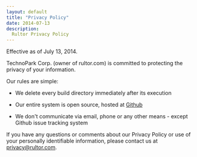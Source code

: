 ```yaml
---
layout: default
title: "Privacy Policy"
date: 2014-07-13
description:
  Rultor Privacy Policy
---
```


Effective as of July 13, 2014.

TechnoPark Corp. (owner of rultor.com) is committed to protecting the privacy of your information.

Our rules are simple:

 * We delete every build directory immediately after its execution

 * Our entire system is open source, hosted at  [Github](https://github.com/yegor256/rultor)

 * We don't communicate via email, phone or any other means - except Github issue tracking system

If you have any questions or comments about our Privacy Policy or use of your
personally identifiable information, please contact us at privacy@rultor.com.

